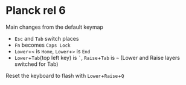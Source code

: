 # Planck rel 6
Main changes from the default keymap
- `Esc` and `Tab` switch places
- `Fn` becomes `Caps Lock`
- `Lower`+`<` is `Home`, `Lower`+`>` is `End`
- `Lower`+`Tab`(top left key) is `` ` ``, `Raise`+`Tab` is `~` (Lower and Raise layers switched for Tab)

Reset the keyboard to flash with `Lower`+`Raise`+`Q`
